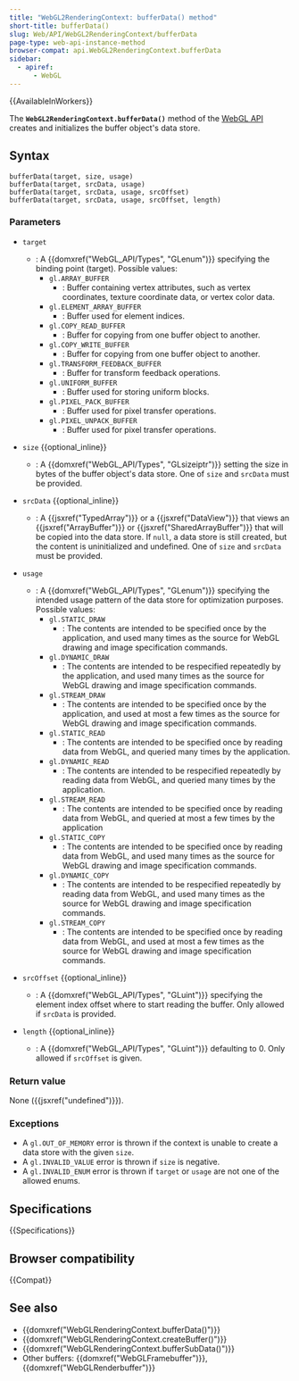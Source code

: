 ```yaml
---
title: "WebGL2RenderingContext: bufferData() method"
short-title: bufferData()
slug: Web/API/WebGL2RenderingContext/bufferData
page-type: web-api-instance-method
browser-compat: api.WebGL2RenderingContext.bufferData
sidebar:
  - apiref:
      - WebGL
---
```


{{AvailableInWorkers}}

The **`WebGL2RenderingContext.bufferData()`** method of the [WebGL API](/en-US/docs/Web/API/WebGL_API) creates and initializes the buffer object's data store.

## Syntax

```js-nolint
bufferData(target, size, usage)
bufferData(target, srcData, usage)
bufferData(target, srcData, usage, srcOffset)
bufferData(target, srcData, usage, srcOffset, length)
```

### Parameters

- `target`
  - : A {{domxref("WebGL_API/Types", "GLenum")}} specifying the binding point (target). Possible values:
    - `gl.ARRAY_BUFFER`
      - : Buffer containing vertex attributes, such as
        vertex coordinates, texture coordinate data, or vertex color data.
    - `gl.ELEMENT_ARRAY_BUFFER`
      - : Buffer used for element indices.
    - `gl.COPY_READ_BUFFER`
      - : Buffer for copying from one buffer object to another.
    - `gl.COPY_WRITE_BUFFER`
      - : Buffer for copying from one buffer object to another.
    - `gl.TRANSFORM_FEEDBACK_BUFFER`
      - : Buffer for transform feedback operations.
    - `gl.UNIFORM_BUFFER`
      - : Buffer used for storing uniform blocks.
    - `gl.PIXEL_PACK_BUFFER`
      - : Buffer used for pixel transfer operations.
    - `gl.PIXEL_UNPACK_BUFFER`
      - : Buffer used for pixel transfer operations.

- `size` {{optional_inline}}
  - : A {{domxref("WebGL_API/Types", "GLsizeiptr")}} setting the size in bytes of the buffer object's data
    store.
    One of `size` and `srcData` must be provided.
- `srcData` {{optional_inline}}
  - : A {{jsxref("TypedArray")}} or a {{jsxref("DataView")}} that views an {{jsxref("ArrayBuffer")}} or {{jsxref("SharedArrayBuffer")}}
    that will be copied into the data store.
    If `null`, a data store is still created, but the content is uninitialized and undefined.
    One of `size` and `srcData` must be provided.
- `usage`
  - : A {{domxref("WebGL_API/Types", "GLenum")}} specifying the intended usage pattern of the data store
    for optimization purposes. Possible values:
    - `gl.STATIC_DRAW`
      - : The contents are intended to be specified
        once by the application, and used many times as the source for WebGL
        drawing and image specification commands.
    - `gl.DYNAMIC_DRAW`
      - : The contents are intended to be respecified
        repeatedly by the application, and used many times as the source for WebGL
        drawing and image specification commands.
    - `gl.STREAM_DRAW`
      - : The contents are intended to be specified
        once by the application, and used at most a few times as the source for
        WebGL drawing and image specification commands.
    - `gl.STATIC_READ`
      - : The contents are intended to be
        specified once by reading data from WebGL, and queried many times
        by the application.
    - `gl.DYNAMIC_READ`
      - : The contents are intended to be
        respecified repeatedly by reading data from WebGL, and queried
        many times by the application.
    - `gl.STREAM_READ`
      - : The contents are intended to be
        specified once by reading data from WebGL, and queried at most a
        few times by the application
    - `gl.STATIC_COPY`
      - : The contents are intended to be
        specified once by reading data from WebGL, and used many times as
        the source for WebGL drawing and image specification commands.
    - `gl.DYNAMIC_COPY`
      - : The contents are intended to be
        respecified repeatedly by reading data from WebGL, and used many
        times as the source for WebGL drawing and image specification
        commands.
    - `gl.STREAM_COPY`
      - : The contents are intended to be
        specified once by reading data from WebGL, and used at most a few
        times as the source for WebGL drawing and image specification
        commands.

- `srcOffset` {{optional_inline}}
  - : A {{domxref("WebGL_API/Types", "GLuint")}} specifying the element index offset where to start reading
    the buffer.
    Only allowed if `srcData` is provided.
- `length` {{optional_inline}}
  - : A {{domxref("WebGL_API/Types", "GLuint")}} defaulting to 0.
    Only allowed if `srcOffset` is given.

### Return value

None ({{jsxref("undefined")}}).

### Exceptions

- A `gl.OUT_OF_MEMORY` error is thrown if the context is unable to create
  a data store with the given `size`.
- A `gl.INVALID_VALUE` error is thrown if `size` is negative.
- A `gl.INVALID_ENUM` error is thrown if `target` or
  `usage` are not one of the allowed enums.

## Specifications

{{Specifications}}

## Browser compatibility

{{Compat}}

## See also

- {{domxref("WebGLRenderingContext.bufferData()")}}
- {{domxref("WebGLRenderingContext.createBuffer()")}}
- {{domxref("WebGLRenderingContext.bufferSubData()")}}
- Other buffers: {{domxref("WebGLFramebuffer")}}, {{domxref("WebGLRenderbuffer")}}
